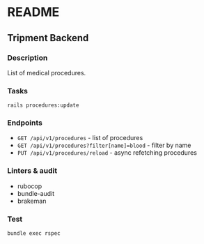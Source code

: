 # README
## Tripment Backend

### Description
List of medical procedures.

### Tasks
``` rails procedures:update ```
### Endpoints
* `GET /api/v1/procedures` - list of procedures
* `GET /api/v1/procedures?filter[name]=blood` - filter by name
* `PUT /api/v1/procedures/reload` - async refetching procedures

### Linters & audit
* rubocop
* bundle-audit
* brakeman

### Test
`bundle exec rspec`

